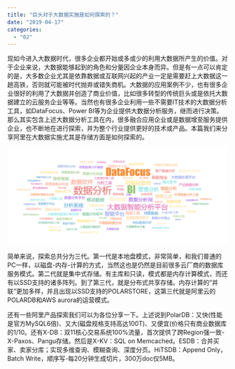 ```yaml
---
title: "巨头对于大数据实施是如何探索的？"
date: "2019-04-17"
categories: 
  - "02"
---
```


现如今进入大数据时代，很多企业都开始或多或少的利用大数据所产生的价值。对于企业来说，大数据能够起到的角色和分量因企业本身而异。但是有一点可以肯定的是，大多数企业尤其是依靠数据或互联网兴起的产业一定是需要赶上大数据这一趟高铁，否则就可能被时代抛弃或错失商机。大数据的应用案例不少，也有很多企业很好的利用了大数据并创造了商业价值，比如很多转型的传统巨头或是依托大数据建立的云服务企业等等。当然也有很多企业利用一些不需要IT技术的大数据分析工具，如DataFocus、Power BI等为企业提供大数据分析服务，继而进行决策。那么其实包含上述大数据分析工具在内，很多融合应用企业或是数据增至服务提供企业，也不断地在进行探索，并为整个行业提供更好的技术或产品。本篇我们来分享阿里在大数据实施尤其是存储方面是如何探索的。

![](images/微信截图_20190124175358.png)

简单来说，探索总共分为三代。第一代是本地盘模式，非常简单，和我们普通的PC一样，以磁盘-内存-计算的方式，当然这也是仍然是目前很多云厂商的数据库服务模式。第二代就是集中式存储。有主库和只读，模式都是内存计算模式，而还有以SSD支持的诸多阵列。到了第三代，就是分布式共享存储。内存计算的“并联”更加多样，并且出现以SSD支持的POLARSTORE，这第三代就是阿里云的POLARDB和AWS aurora的运营模式。

还有一些阿里产品探索我们可以为各位分享一下。上述说到PolarDB：又快(性能是官方MySQL6倍)、又大(磁盘规格支持高达100T)、又便宜(价格只有商业数据库的1/10。还有X-DB：双11核心交易系统100%流量，首次提供了跨Region强一致-X-Paxos、Pangu存储。然后是X-KV：SQL on Memcached。ESDB：合并买家、卖家分库；实现多维查询、模糊查询、深度分页。HiTSDB：Append Only，Batch Write，顺序写-每20分钟生成切片，300万doc仅5MB。
